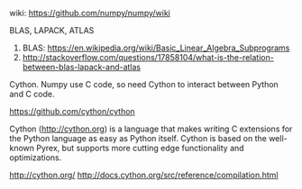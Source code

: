 wiki: https://github.com/numpy/numpy/wiki

BLAS, LAPACK, ATLAS
1. BLAS: https://en.wikipedia.org/wiki/Basic_Linear_Algebra_Subprograms
2. http://stackoverflow.com/questions/17858104/what-is-the-relation-between-blas-lapack-and-atlas


Cython. Numpy use C code, so need Cython to interact between Python and C code.

https://github.com/cython/cython

Cython (http://cython.org) is a language that makes writing C extensions for
the Python language as easy as Python itself.  Cython is based on the
well-known Pyrex, but supports more cutting edge functionality and
optimizations.

http://cython.org/
http://docs.cython.org/src/reference/compilation.html
